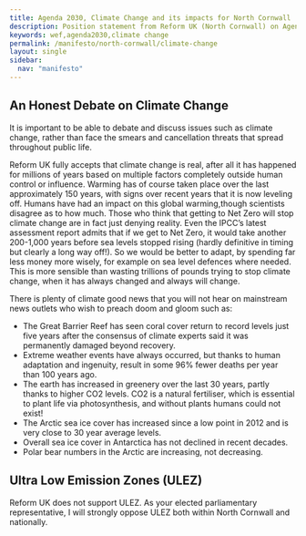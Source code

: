 ```yaml
---
title: Agenda 2030, Climate Change and its impacts for North Cornwall
description: Position statement from Reform UK (North Cornwall) on Agenda 2030 and Climate Change
keywords: wef,agenda2030,climate change
permalink: /manifesto/north-cornwall/climate-change
layout: single
sidebar:
  nav: "manifesto"
---
```

## An Honest Debate on Climate Change
It is important to be able to debate and discuss issues such as climate change,
rather than face the smears and cancellation threats that spread throughout
public life.

Reform UK fully accepts that climate change is real, after all it has happened
for millions of years based on multiple factors completely outside human
control or influence. Warming has of course taken place over the last
approximately 150 years, with signs over recent years that it is now leveling
off. Humans have had an impact on this global warming,though scientists
disagree as to how much. Those who think that getting to Net Zero will stop
climate change are in fact just denying reality. Even the IPCC’s latest
assessment report admits that if we get to Net Zero, it would take another
200-1,000 years before sea levels stopped rising (hardly definitive in timing
but clearly a long way off!). So we would be better to adapt, by spending far
less money more wisely, for example on sea level defences where needed. This
is more sensible than wasting trillions of pounds trying to stop climate
change, when it has always changed and always will change.

There is plenty of climate good news that you will not hear on mainstream news
outlets who wish to preach doom and gloom such as:

* The Great Barrier Reef has seen coral cover return to record levels just five
years after the consensus of climate experts said it was permanently damaged
beyond recovery.
* Extreme weather events have always occurred, but thanks to human adaptation
and ingenuity, result in some 96% fewer deaths per year than 100 years ago. 
* The earth has increased in greenery over the last 30 years, partly thanks
to higher CO2 levels. CO2 is a natural fertiliser, which is essential to
plant life via photosynthesis, and without plants humans could not exist!
* The Arctic sea ice cover has increased since a low point in 2012 and is very
close to 30 year average levels.
* Overall sea ice cover in Antarctica has not declined in recent decades.
* Polar bear numbers in the Arctic are increasing, not decreasing.

## Ultra Low Emission Zones (ULEZ)
Reform UK does not support ULEZ. As your elected parliamentary representative, 
I will strongly oppose ULEZ both within North Cornwall and nationally.


[1]: https://www.gov.uk/government/publications/agenda-2030-delivering-the-global-goals
[2]: https://sdgs.un.org/2030agenda
